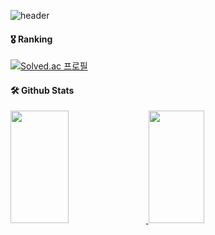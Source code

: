 

<!--
**FirstCinnamon/FirstCinnamon** is a ✨ _special_ ✨ repository because its `README.md` (this file) appears on your GitHub profile.

Here are some ideas to get you started:

- 🔭 I’m currently working on ...
- 🌱 I’m currently learning ...
- 👯 I’m looking to collaborate on ...
- 🤔 I’m looking for help with ...
- 💬 Ask me about ...
- 📫 How to reach me: ...
- 😄 Pronouns: ...
- ⚡ Fun fact: ...
-->
![header](https://capsule-render.vercel.app/api?type=waving&color=gradient&text=Welcome!&desc=There%20is%20no%20squirrel%20like%20mine🐿&descAlign=50&descAlignY=80)


#### 🎖️ Ranking
[![Solved.ac 프로필](http://mazassumnida.wtf/api/v2/generate_badge?boj=kurirr)](https://www.acmicpc.net/user/kurirr)


#### 🛠️ Github Stats

<a href="s">
  <img src="https://github-readme-stats.vercel.app/api?username=FirstCinnamon&theme=tokyonight&show_icons=true" width="43%" style="height:180px"/>
</a>

<a href="s">
  <img src="https://github-readme-stats.vercel.app/api/top-langs/?username=FirstCinnamon&exclude_repo=dkssud8150.github.io&layout=compact&theme=tokyonight" width="42%" style="height:180px"/>
</a>

